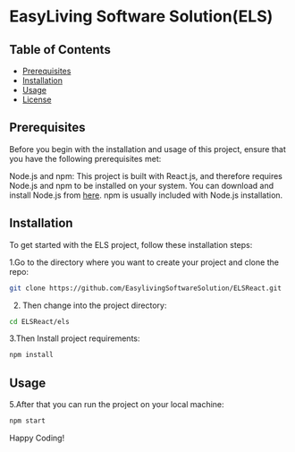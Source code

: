 # EasyLiving Software Solution(ELS)

## Table of Contents

- [Prerequisites](#Prerequisites)
- [Installation](#installation)
- [Usage](#usage)
- [License](#license)


## Prerequisites

Before you begin with the installation and usage of this project, ensure that you have the following prerequisites met:

Node.js and npm: This project is built with React.js, and therefore requires Node.js and npm to be installed on your system. You can download and install Node.js from [here](https://nodejs.org/en/download). npm is usually included with Node.js installation.

## Installation

To get started with the ELS project, follow these installation steps:

1.Go to the directory where you want to create your project and clone the repo:
    
```bash
git clone https://github.com/EasylivingSoftwareSolution/ELSReact.git
```

2. Then change into the project directory:

```bash
cd ELSReact/els
```

3.Then Install project requirements:

```bash
npm install
```

## Usage

5.After that you can run the project on your local machine:

```bash
npm start
```

Happy Coding!
